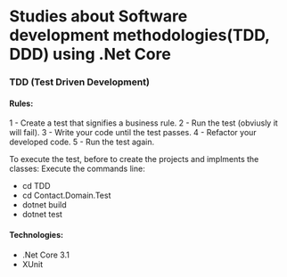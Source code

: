 # Studies about Software development methodologies(TDD, DDD) using .Net Core

### TDD (Test Driven Development)

#### Rules:
1 - Create a test that signifies a business rule.
2 - Run the test (obviusly it will fail).
3 - Write your code until the test passes.
4 - Refactor your developed code.
5 - Run the test again.

To execute the test, before to create the projects and implments the classes:
Execute the commands line:

- cd TDD
- cd Contact.Domain.Test
- dotnet build
- dotnet test

#### Technologies:

- .Net Core 3.1
- XUnit
